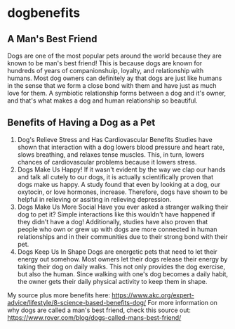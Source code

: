 # dogbenefits
## A Man's Best Friend
Dogs are one of the most popular pets around the world because they are known to be man's best friend! This is because dogs are known for hundreds of years of companionshuip, loyalty, and relationship with humans. Most dog owners can definitely ay that dogs are just like humans in the sense that we form a close bond with them and have just as much love for them. A symbiotic relationship forms between a dog and it's owner, and that's what makes a dog and human relationship so beautiful. 
## Benefits of Having a Dog as a Pet
1. Dog's Relieve Stress and Has Cardiovascular Benefits
Studies have shown that interaction with a dog lowers blood pressure and heart rate, slows breathing, and relaxes tense muscles. This, in turn, lowers chances of cardiovascular problems because it lowers stress. 
2. Dogs Make Us Happy! 
If it wasn't evident by the way we clap our hands and talk all cutely to our dogs, it is actually scientifically proven that dogs make us happy. A study found that even by looking at a dog, our oxytocin, or love hormones, increase. Therefore, dogs have shown to be helpful in relieving or assiting in relieving depression.  
3. Dogs Make Us More Social
Have you ever asked a stranger walking their dog to pet it? Simple interactions like this wouldn't have happened if they didn't have a dog! Additionally, studies have also proven that people who own or grew up with dogs are more connected in human relationships and in their communities due to their strong bond with their pet. 
4. Dogs Keep Us In Shape
Dogs are energetic pets that need to let their energy out somehow. Most owners let their dogs  release their energy by taking their dog on daily walks. This not only provides the dog exercise, but also the human. Since walking with one's dog becomes a daily habit, the owner gets their daily physical activity to keep them in shape. 

My source plus more benefits here: 
https://www.akc.org/expert-advice/lifestyle/8-science-based-benefits-dog/
For more information on why dogs are called a man's best friend, check this source out:
https://www.rover.com/blog/dogs-called-mans-best-friend/
 
